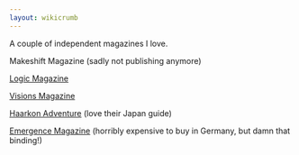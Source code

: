 ```yaml
---
layout: wikicrumb 
---
```

A couple of independent magazines I love.

Makeshift Magazine (sadly not publishing anymore)

[Logic Magazine][1]

[Visions Magazine][2]

[Haarkon Adventure][3] (love their Japan guide)

[Emergence Magazine][4] (horribly expensive to buy in Germany, but damn that binding!)

[1]:	https://logicmag.io
[2]:	https://www.readvisions.com/
[3]:	https://www.haarkon.co.uk/
[4]:	https://emergencemagazine.org/